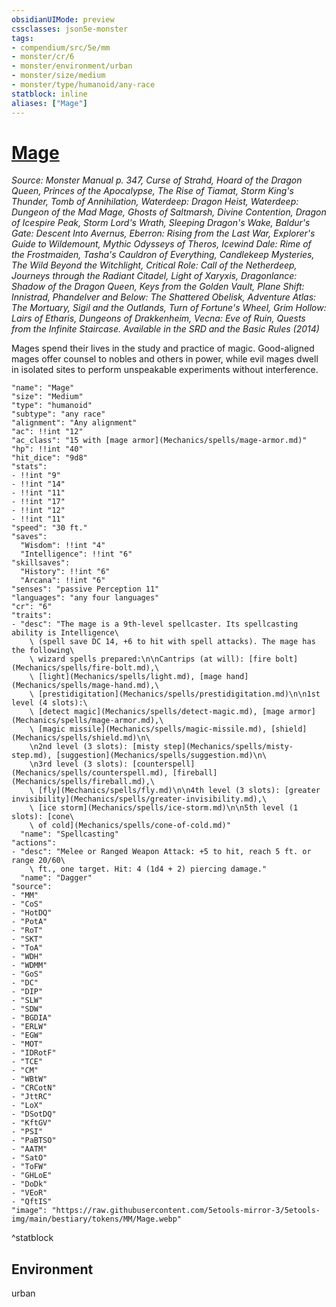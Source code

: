 ```yaml
---
obsidianUIMode: preview
cssclasses: json5e-monster
tags:
- compendium/src/5e/mm
- monster/cr/6
- monster/environment/urban
- monster/size/medium
- monster/type/humanoid/any-race
statblock: inline
aliases: ["Mage"]
---
```

# [Mage](Mechanics\bestiary\humanoid/mage.md)
*Source: Monster Manual p. 347, Curse of Strahd, Hoard of the Dragon Queen, Princes of the Apocalypse, The Rise of Tiamat, Storm King's Thunder, Tomb of Annihilation, Waterdeep: Dragon Heist, Waterdeep: Dungeon of the Mad Mage, Ghosts of Saltmarsh, Divine Contention, Dragon of Icespire Peak, Storm Lord's Wrath, Sleeping Dragon's Wake, Baldur's Gate: Descent Into Avernus, Eberron: Rising from the Last War, Explorer's Guide to Wildemount, Mythic Odysseys of Theros, Icewind Dale: Rime of the Frostmaiden, Tasha's Cauldron of Everything, Candlekeep Mysteries, The Wild Beyond the Witchlight, Critical Role: Call of the Netherdeep, Journeys through the Radiant Citadel, Light of Xaryxis, Dragonlance: Shadow of the Dragon Queen, Keys from the Golden Vault, Plane Shift: Innistrad, Phandelver and Below: The Shattered Obelisk, Adventure Atlas: The Mortuary, Sigil and the Outlands, Turn of Fortune's Wheel, Grim Hollow: Lairs of Etharis, Dungeons of Drakkenheim, Vecna: Eve of Ruin, Quests from the Infinite Staircase. Available in the <span title='Systems Reference Document (5.1)'>SRD</span> and the Basic Rules (2014)*  

Mages spend their lives in the study and practice of magic. Good-aligned mages offer counsel to nobles and others in power, while evil mages dwell in isolated sites to perform unspeakable experiments without interference.

```statblock
"name": "Mage"
"size": "Medium"
"type": "humanoid"
"subtype": "any race"
"alignment": "Any alignment"
"ac": !!int "12"
"ac_class": "15 with [mage armor](Mechanics/spells/mage-armor.md)"
"hp": !!int "40"
"hit_dice": "9d8"
"stats":
- !!int "9"
- !!int "14"
- !!int "11"
- !!int "17"
- !!int "12"
- !!int "11"
"speed": "30 ft."
"saves":
  "Wisdom": !!int "4"
  "Intelligence": !!int "6"
"skillsaves":
  "History": !!int "6"
  "Arcana": !!int "6"
"senses": "passive Perception 11"
"languages": "any four languages"
"cr": "6"
"traits":
- "desc": "The mage is a 9th-level spellcaster. Its spellcasting ability is Intelligence\
    \ (spell save DC 14, +6 to hit with spell attacks). The mage has the following\
    \ wizard spells prepared:\n\nCantrips (at will): [fire bolt](Mechanics/spells/fire-bolt.md),\
    \ [light](Mechanics/spells/light.md), [mage hand](Mechanics/spells/mage-hand.md),\
    \ [prestidigitation](Mechanics/spells/prestidigitation.md)\n\n1st level (4 slots):\
    \ [detect magic](Mechanics/spells/detect-magic.md), [mage armor](Mechanics/spells/mage-armor.md),\
    \ [magic missile](Mechanics/spells/magic-missile.md), [shield](Mechanics/spells/shield.md)\n\
    \n2nd level (3 slots): [misty step](Mechanics/spells/misty-step.md), [suggestion](Mechanics/spells/suggestion.md)\n\
    \n3rd level (3 slots): [counterspell](Mechanics/spells/counterspell.md), [fireball](Mechanics/spells/fireball.md),\
    \ [fly](Mechanics/spells/fly.md)\n\n4th level (3 slots): [greater invisibility](Mechanics/spells/greater-invisibility.md),\
    \ [ice storm](Mechanics/spells/ice-storm.md)\n\n5th level (1 slots): [cone\
    \ of cold](Mechanics/spells/cone-of-cold.md)"
  "name": "Spellcasting"
"actions":
- "desc": "Melee or Ranged Weapon Attack: +5 to hit, reach 5 ft. or range 20/60\
    \ ft., one target. Hit: 4 (1d4 + 2) piercing damage."
  "name": "Dagger"
"source":
- "MM"
- "CoS"
- "HotDQ"
- "PotA"
- "RoT"
- "SKT"
- "ToA"
- "WDH"
- "WDMM"
- "GoS"
- "DC"
- "DIP"
- "SLW"
- "SDW"
- "BGDIA"
- "ERLW"
- "EGW"
- "MOT"
- "IDRotF"
- "TCE"
- "CM"
- "WBtW"
- "CRCotN"
- "JttRC"
- "LoX"
- "DSotDQ"
- "KftGV"
- "PSI"
- "PaBTSO"
- "AATM"
- "SatO"
- "ToFW"
- "GHLoE"
- "DoDk"
- "VEoR"
- "QftIS"
"image": "https://raw.githubusercontent.com/5etools-mirror-3/5etools-img/main/bestiary/tokens/MM/Mage.webp"
```
^statblock

## Environment

urban